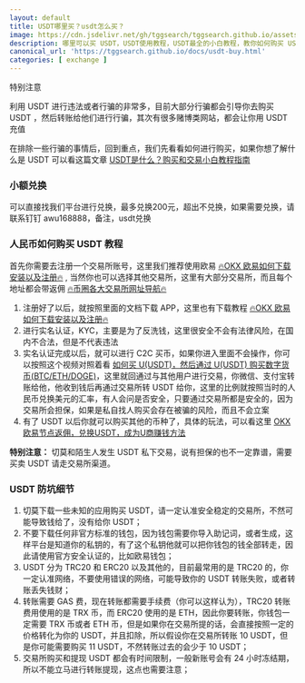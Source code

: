 ```yaml
---
layout: default
title: USDT哪里买？usdt怎么买？
image: https://cdn.jsdelivr.net/gh/tggsearch/tggsearch.github.io/assets/img/usdt-1.webp
description: 哪里可以买 USDT，USDT使用教程，USDT最全的小白教程，教你如何购买 USDT，以及如何防止 USDT 安全问题，避免小白被坑、被骗的钱财损失。
canonical_url: 'https://tggsearch.github.io/docs/usdt-buy.html'
categories: [ exchange ]
---
```

特别注意

<p class="red-text-word">
利用 USDT 进行违法或者行骗的非常多，目前大部分行骗都会引导你去购买 USDT ，然后转账给他们进行行骗，其次有很多赌博类网站，都会让你用 USDT 充值
</p>

在排除一些行骗的事情后，回到重点，我们先看看如何进行购买，如果你想了解什么是 USDT 可以看这篇文章 [USDT是什么？购买和交易小白教程指南](./usdt.html)
### 小额兑换
可以直接找我们平台进行兑换，最多兑换200元，超出不兑换，如果需要兑换，请联系钉钉 awu168888，备注，usdt兑换

### 人民币如何购买 USDT 教程

首先你需要去注册一个交易所账号，这里我们推荐使用欧易 [🔥OKX 欧易如何下载安装以及注册🔥](./okx-install.html) , 当然你也可以选择其他交易所，这里有大部分交易所，而且每个地址都会带返佣  [🔥币圈各大交易所网址导航🔥](./coins-index.html)

1. 注册好了以后，就按照里面的文档下载 APP，这里也有下载教程 [🔥OKX 欧易如何下载安装以及注册🔥](./okx-install.html) 
2. 进行实名认证，KYC，主要是为了反洗钱，这里很安全不会有法律风险，在国内不合法，但是不代表违法
3. 实名认证完成以后，就可以进行 C2C 买币，如果你进入里面不会操作，你可以按照这个视频对照着看 [如何买 U(USDT)，然后通过 U(USDT) 购买数字货币(BTC/ETH/DOGE)](./302.html?target=https://youtu.be/Y2A1SBRD5RM)，这里就回通过与其他用户进行交易，你微信、支付宝转账给他，他收到钱后再通过交易所转 USDT 给你，这里的比例就按照当时的人民币兑换美元的汇率，有人会问是否安全，只要通过交易所都是安全的，因为交易所会担保，如果是私自找人购买会存在被骗的风险，而且不会立案
4. 有了 USDT 以后你就可以购买其他的币种了，具体的玩法，可以看这里 [OKX 欧易节点返佣，兑换USDT，成为U商赚钱方法](./okx-buy-coins.html)

**特别注意：** 切莫和陌生人发生 USDT 私下交易，说有担保的也不一定靠谱，需要买卖 USDT 请走交易所渠道。

### USDT 防坑细节

1. 切莫下载一些未知的应用购买 USDT，请一定认准安全稳定的交易所，不然可能导致钱给了，没有给你 USDT；
2. 不要下载任何非官方标准的钱包，因为钱包需要你导入助记词，或者生成，这样平台是知道你的私钥的，有了这个私钥他就可以把你钱包的钱全部转走，因此请使用官方安全认证的，比如欧易钱包；
3. USDT 分为 TRC20 和 ERC20 以及其他的，目前最常用的是 TRC20 的，你一定认准网络，不要使用错误的网络，可能导致你的 USDT 转账失败，或者转账丢失钱财；
4. 转账需要 GAS 费，现在转账都需要手续费（你可以这样认为），TRC20 转账费用使用的是 TRX 币，而 ERC20 使用的是 ETH，因此你要转账，你钱包一定需要 TRX 币或者 ETH 币，但是如果你在交易所提的话，会直接按照一定的价格转化为你的 USDT，并且扣除，所以假设你在交易所转账 10 USDT，但是你可能需要购买 11 USDT，不然转账过去的会少于 10 USDT；
5. 交易所购买和提现 USDT 都会有时间限制，一般新账号会有 24 小时冻结期，所以不能立马进行转账提现，这点也需要注意；